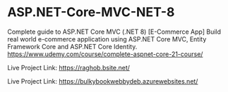 # ASP.NET-Core-MVC-NET-8
Complete guide to ASP.NET Core MVC (.NET 8) [E-Commerce App] Build real world e-commerce application using ASP.NET Core MVC, Entity Framework Core and ASP.NET Core Identity. https://www.udemy.com/course/complete-aspnet-core-21-course/

Live Project Link: https://raghob.bsite.net/

Live Project Link: https://bulkybookwebbydeb.azurewebsites.net/
